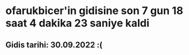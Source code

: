 # ofarukbicer'in gidisine son 7 gun 18 saat 4 dakika 23 saniye kaldi

## Gidis tarihi: 30.09.2022 :(